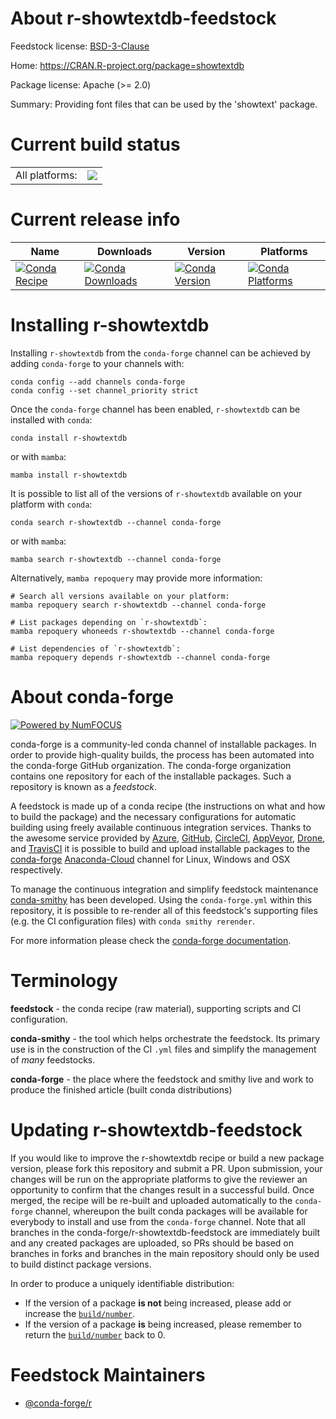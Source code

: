 About r-showtextdb-feedstock
============================

Feedstock license: [BSD-3-Clause](https://github.com/conda-forge/r-showtextdb-feedstock/blob/main/LICENSE.txt)

Home: https://CRAN.R-project.org/package=showtextdb

Package license: Apache (>= 2.0)

Summary: Providing font files that can be used by the 'showtext' package.

Current build status
====================


<table><tr><td>All platforms:</td>
    <td>
      <a href="https://dev.azure.com/conda-forge/feedstock-builds/_build/latest?definitionId=6985&branchName=main">
        <img src="https://dev.azure.com/conda-forge/feedstock-builds/_apis/build/status/r-showtextdb-feedstock?branchName=main">
      </a>
    </td>
  </tr>
</table>

Current release info
====================

| Name | Downloads | Version | Platforms |
| --- | --- | --- | --- |
| [![Conda Recipe](https://img.shields.io/badge/recipe-r--showtextdb-green.svg)](https://anaconda.org/conda-forge/r-showtextdb) | [![Conda Downloads](https://img.shields.io/conda/dn/conda-forge/r-showtextdb.svg)](https://anaconda.org/conda-forge/r-showtextdb) | [![Conda Version](https://img.shields.io/conda/vn/conda-forge/r-showtextdb.svg)](https://anaconda.org/conda-forge/r-showtextdb) | [![Conda Platforms](https://img.shields.io/conda/pn/conda-forge/r-showtextdb.svg)](https://anaconda.org/conda-forge/r-showtextdb) |

Installing r-showtextdb
=======================

Installing `r-showtextdb` from the `conda-forge` channel can be achieved by adding `conda-forge` to your channels with:

```
conda config --add channels conda-forge
conda config --set channel_priority strict
```

Once the `conda-forge` channel has been enabled, `r-showtextdb` can be installed with `conda`:

```
conda install r-showtextdb
```

or with `mamba`:

```
mamba install r-showtextdb
```

It is possible to list all of the versions of `r-showtextdb` available on your platform with `conda`:

```
conda search r-showtextdb --channel conda-forge
```

or with `mamba`:

```
mamba search r-showtextdb --channel conda-forge
```

Alternatively, `mamba repoquery` may provide more information:

```
# Search all versions available on your platform:
mamba repoquery search r-showtextdb --channel conda-forge

# List packages depending on `r-showtextdb`:
mamba repoquery whoneeds r-showtextdb --channel conda-forge

# List dependencies of `r-showtextdb`:
mamba repoquery depends r-showtextdb --channel conda-forge
```


About conda-forge
=================

[![Powered by
NumFOCUS](https://img.shields.io/badge/powered%20by-NumFOCUS-orange.svg?style=flat&colorA=E1523D&colorB=007D8A)](https://numfocus.org)

conda-forge is a community-led conda channel of installable packages.
In order to provide high-quality builds, the process has been automated into the
conda-forge GitHub organization. The conda-forge organization contains one repository
for each of the installable packages. Such a repository is known as a *feedstock*.

A feedstock is made up of a conda recipe (the instructions on what and how to build
the package) and the necessary configurations for automatic building using freely
available continuous integration services. Thanks to the awesome service provided by
[Azure](https://azure.microsoft.com/en-us/services/devops/), [GitHub](https://github.com/),
[CircleCI](https://circleci.com/), [AppVeyor](https://www.appveyor.com/),
[Drone](https://cloud.drone.io/welcome), and [TravisCI](https://travis-ci.com/)
it is possible to build and upload installable packages to the
[conda-forge](https://anaconda.org/conda-forge) [Anaconda-Cloud](https://anaconda.org/)
channel for Linux, Windows and OSX respectively.

To manage the continuous integration and simplify feedstock maintenance
[conda-smithy](https://github.com/conda-forge/conda-smithy) has been developed.
Using the ``conda-forge.yml`` within this repository, it is possible to re-render all of
this feedstock's supporting files (e.g. the CI configuration files) with ``conda smithy rerender``.

For more information please check the [conda-forge documentation](https://conda-forge.org/docs/).

Terminology
===========

**feedstock** - the conda recipe (raw material), supporting scripts and CI configuration.

**conda-smithy** - the tool which helps orchestrate the feedstock.
                   Its primary use is in the construction of the CI ``.yml`` files
                   and simplify the management of *many* feedstocks.

**conda-forge** - the place where the feedstock and smithy live and work to
                  produce the finished article (built conda distributions)


Updating r-showtextdb-feedstock
===============================

If you would like to improve the r-showtextdb recipe or build a new
package version, please fork this repository and submit a PR. Upon submission,
your changes will be run on the appropriate platforms to give the reviewer an
opportunity to confirm that the changes result in a successful build. Once
merged, the recipe will be re-built and uploaded automatically to the
`conda-forge` channel, whereupon the built conda packages will be available for
everybody to install and use from the `conda-forge` channel.
Note that all branches in the conda-forge/r-showtextdb-feedstock are
immediately built and any created packages are uploaded, so PRs should be based
on branches in forks and branches in the main repository should only be used to
build distinct package versions.

In order to produce a uniquely identifiable distribution:
 * If the version of a package **is not** being increased, please add or increase
   the [``build/number``](https://docs.conda.io/projects/conda-build/en/latest/resources/define-metadata.html#build-number-and-string).
 * If the version of a package **is** being increased, please remember to return
   the [``build/number``](https://docs.conda.io/projects/conda-build/en/latest/resources/define-metadata.html#build-number-and-string)
   back to 0.

Feedstock Maintainers
=====================

* [@conda-forge/r](https://github.com/conda-forge/r/)

